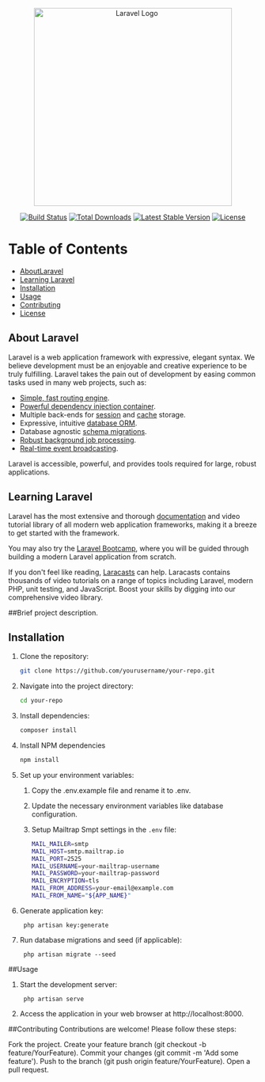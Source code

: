 <p align="center"><a href="https://laravel.com" target="_blank"><img src="https://raw.githubusercontent.com/laravel/art/master/logo-lockup/5%20SVG/2%20CMYK/1%20Full%20Color/laravel-logolockup-cmyk-red.svg" width="400" alt="Laravel Logo"></a></p>

<p align="center">
<a href="https://github.com/laravel/framework/actions"><img src="https://github.com/laravel/framework/workflows/tests/badge.svg" alt="Build Status"></a>
<a href="https://packagist.org/packages/laravel/framework"><img src="https://img.shields.io/packagist/dt/laravel/framework" alt="Total Downloads"></a>
<a href="https://packagist.org/packages/laravel/framework"><img src="https://img.shields.io/packagist/v/laravel/framework" alt="Latest Stable Version"></a>
<a href="https://packagist.org/packages/laravel/framework"><img src="https://img.shields.io/packagist/l/laravel/framework" alt="License"></a>
</p>

# Table of Contents
- [AboutLaravel](#aboutlaravel)
- [Learning Laravel](#learninglaravel)
- [Installation](#installation)
- [Usage](#usage)
- [Contributing](#contributing)
- [License](#license)

## About Laravel

Laravel is a web application framework with expressive, elegant syntax. We believe development must be an enjoyable and creative experience to be truly fulfilling. Laravel takes the pain out of development by easing common tasks used in many web projects, such as:

- [Simple, fast routing engine](https://laravel.com/docs/routing).
- [Powerful dependency injection container](https://laravel.com/docs/container).
- Multiple back-ends for [session](https://laravel.com/docs/session) and [cache](https://laravel.com/docs/cache) storage.
- Expressive, intuitive [database ORM](https://laravel.com/docs/eloquent).
- Database agnostic [schema migrations](https://laravel.com/docs/migrations).
- [Robust background job processing](https://laravel.com/docs/queues).
- [Real-time event broadcasting](https://laravel.com/docs/broadcasting).

Laravel is accessible, powerful, and provides tools required for large, robust applications.

## Learning Laravel

Laravel has the most extensive and thorough [documentation](https://laravel.com/docs) and video tutorial library of all modern web application frameworks, making it a breeze to get started with the framework.

You may also try the [Laravel Bootcamp](https://bootcamp.laravel.com), where you will be guided through building a modern Laravel application from scratch.

If you don't feel like reading, [Laracasts](https://laracasts.com) can help. Laracasts contains thousands of video tutorials on a range of topics including Laravel, modern PHP, unit testing, and JavaScript. Boost your skills by digging into our comprehensive video library.

##Brief project description.



## Installation

1. Clone the repository:
   ```bash
   git clone https://github.com/yourusername/your-repo.git
   
2. Navigate into the project directory:
    ```bash
    cd your-repo
    
3. Install dependencies:
    ```bash
    composer install
    
4. Install NPM dependencies
      ```bash
      npm install

5. Set up your environment variables:
   1. Copy the .env.example file and rename it to .env.
   2. Update the necessary environment variables like database configuration.
   3. Setup Mailtrap Smpt settings in the `.env` file:
      
        ```bash
        MAIL_MAILER=smtp
        MAIL_HOST=smtp.mailtrap.io
        MAIL_PORT=2525
        MAIL_USERNAME=your-mailtrap-username
        MAIL_PASSWORD=your-mailtrap-password
        MAIL_ENCRYPTION=tls
        MAIL_FROM_ADDRESS=your-email@example.com
        MAIL_FROM_NAME="${APP_NAME}"


6. Generate application key:
   
        
        php artisan key:generate

8. Run database migrations and seed (if applicable):
   
       
        php artisan migrate --seed
   
##Usage

1. Start the development server:
   
        
        php artisan serve

3. Access the application in your web browser at http://localhost:8000.

##Contributing
Contributions are welcome! Please follow these steps:

Fork the project.
Create your feature branch (git checkout -b feature/YourFeature).
Commit your changes (git commit -m 'Add some feature').
Push to the branch (git push origin feature/YourFeature).
Open a pull request.
